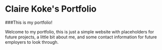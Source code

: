 # Claire Koke's Portfolio

###This is my portfolio!

Welcome to my portfolio, this is just a simple website with placeholders for future projects, a little bit about me, and some contact information for future employers to look through.

![]()
![]()
